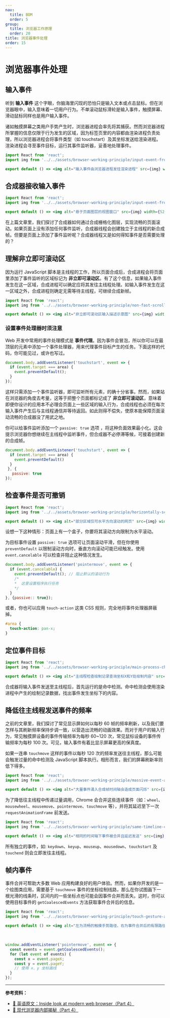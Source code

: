 ```yaml
---
nav:
  title: BOM
  order: 5
group:
  title: 浏览器工作原理
  order: 20
title: 浏览器事件处理
order: 15
---
```


# 浏览器事件处理

## 输入事件

听到 **输入事件** 这个字眼，你脑海里闪现的恐怕只是输入文本或点击鼠标。但在浏览器眼中，输入意味着一切用户行为。不单滚动鼠标滑轮是输入事件，触摸屏幕、滑动鼠标同样也是用户输入事件。

诸如触摸屏幕之类用户手势产生时，浏览器进程会率先将其捕获。然而浏览器进程所掌握的信息仅限于行为发生的区域，因为标签页里的内容都由渲染进程负责处理，所以浏览器进程会将事件类型（如 touchstart）及其坐标发送给渲染进程。渲染进程会寻至事件目标，运行其事件监听器，妥善地处理事件。

```jsx | inline
import React from 'react';
import img from '../../assets/browser-working-principle/input-event-from-browser-to-renderer.png';

export default () => <img alt="输入事件由浏览器进程发往渲染进程" src={img} width={520} />;
```

## 合成器接收输入事件

```jsx | inline
import React from 'react';
import img from '../../assets/browser-working-principle/input-event-from-browser-to-renderer.png';

export default () => <img alt="悬于页面图层的视图窗口" src={img} width={520} />;
```

在上篇文章里，我们探讨了合成器如何通过合成栅格化图层，实现流畅的页面滚动。如果页面上没有添加任何事件监听，合成器线程会创建独立于主线程的新合成帧。但要是页面上添加了事件监听呢？合成器线程又是如何得知事件是否需要处理的？

## 理解非立即可滚动区

因为运行 JavaScript 脚本是主线程的工作，所以页面合成后，合成进程会将页面里添加了事件监听的区域标记为 **非立即可滚动区**。有了这个信息，如果输入事件发生在这一区域，合成进程可以确定应将其发往主线程处理。如输入事件发生在这一区域之外，合成进程则确定无需等待主线程，可继续合成新帧。

```jsx | inline
import React from 'react';
import img from '../../assets/browser-working-principle/non-fast-scrollable-region.png';

export default () => <img alt="非立即可滚动区输入描述示意图" src={img} width={520} />;
```

### 设置事件处理器时须注意

Web 开发中常用的事件处理模式是 **事件代理**。因为事件会冒泡，所以你可以在最顶层的元素中添加一个事件处理器，用来代理事件目标产生的任务。下面这样的代码，你可能见过，或许也写过。

```js
document.body.addEventListener('touchstart', event => {
  if (event.target === area) {
    event.preventDefault();
  }
});
```

这样只需添加一个事件监听器，即可监听所有元素，的确十分省事。然而，如果站在浏览器的角度去考量，这等于把整个页面都标记成了 **非立即可滚动区**，意味着即便你设计的应用本不必理会页面上一些区域的输入行为，合成线程也必须在每次输入事件产生后与主线程通信并等待返回。如此则得不偿失，使原本能保障页面滚动流畅的合成器没了用武之地。

你可以给事件监听添加一个 `passive: true` 选项 ，将这种负面效果最小化。这会提示浏览器你想继续在主线程中监听事件，但合成器不必停滞等候，可接着创建新的合成帧。

```js
document.body.addEventListener('touchstart', event => {
  if (event.target === area) {
    event.preventDefault()
  }
 }, {
   passive: true
});
```

## 检查事件是否可撤销

```jsx | inline
import React from 'react';
import img from '../../assets/browser-working-principle/horizontally-scrollable-website.png';

export default () => <img alt="部分区域仅可水平方向滚动的网页" src={img} width={520} />;
```

设想一下这种情形：页面上有一个盒子，你要将其滚动方向限制为水平滚动。

为目标事件设置 `passive: true` 选项可让页面滚动平滑，但在你使用 `preventDefault` 以限制滚动方向时，垂直方向滚动可能已经触发。使用 `event.cancelable` 可以检查并阻止这种情况发生。

```js
document.body.addEventListener('pointermove', event => {
  if (event.cancelable) {
    event.preventDefault(); // 阻止默认的滚动行为
    /*
    *  这里设置程序执行任务
    */
  }
}, {passive:: true});
```

或者，你也可以应用 `touch-action` 这类 CSS 规则，完全地将事件处理器屏蔽掉。

```css
#area {
  touch-action: pan-x;
}
```

## 定位事件目标

```jsx | inline
import React from 'react';
import img from '../../assets/browser-working-principle/main-process-check-paint-record.png';

export default () => <img alt="主线程检查绘制记录查询坐标X和Y处绘制内容" src={img} width={520} />;
```

合成器将输入事件发送至主线程后，首先运行的是命中检测。命中检测会使用渲染进程中产生的绘制记录数据，找出事件发生坐标下的内容。

## 降低往主线程发送事件的频率

之前的文章里，我们探讨了常见显示屏如何以每秒 60 帧的频率刷新，以及我们要怎样与其刷新频率保持步调一致，以营造出流畅的动画效果。而对于用户的输入行为，常见触摸屏设备的事件传输频率为每秒 60~120 次，常见鼠标设备的事件传输频率为每秒 100 次。可见，输入事件有着比显示屏幕更高的保真度。

如果一连串 `touchmove` 这样的事件以每秒 120 次的频率发送往主线程，那么可能会触发过量的命中检测及 JavaScript 脚本执行。相形而言，我们的屏幕刷新率则低下得多。

```jsx | inline
import React from 'react';
import img from '../../assets/browser-working-principle/massive-event-and-website-flicker.png';

export default () => <img alt="大量事件涌入合成帧时间轴会造成页面闪烁" src={img} width={640} />;
```

为了降低往主线程中传递过量调用，Chrome 会合并这些连续事件（如：`wheel`、`mousewheel`、`mousemove`、`pointermove`、`touchmove` 等），并将其延迟至下一次 `requestAnimationFrame` 前发送。

```jsx | inline
import React from 'react';
import img from '../../assets/browser-working-principle/same-timeline-composite-event.png';

export default () => <img alt="相同的时间轴下事件被合并且延迟发送" src={img} width={640} />;
```

所有独立的事件，如: `keydown`、`keyup`、`mouseup`、`mousedown`、`touchstart` 及 `touchend` 则会立即发往主线程。

## 帧内事件

事件合并可帮助大多数 Web 应用构建良好的用户体验。然而，如果你开发的是一个绘图类应用，需要基于 `touchmove` 事件的坐标绘制线路，那么在你试图画下一根光滑的线条时，区间内的一些坐标点也可能会因事件合并而丢失。这时，你可以使用目标事件的  `getCoalescedEvents` 方法获取事件合并后的信息。

```jsx | inline
import React from 'react';
import img from '../../assets/browser-working-principle/touch-gesture-and-coalesced-event.png';

export default () => <img alt="左为流畅的触摸手势路径、右为事件合并后的有限路径" src={img} width={520} />;
```

<br />

```js
window.addEventListener('pointermove', event => {
  const events = event.getCoalescedEvents();
  for (let event of events) {
    const x = event.pageX;
    const y = event.pageY;
    // 使用 x、y 坐标画线
  }
});
```

---

**参考资料：**

- [📝 英语原文：Inside look at modern web browser（Part 4）](https://developers.google.com/web/updates/2018/09/inside-browser-part4)
- [📝 现代浏览器内部揭秘（Part 4）](https://juejin.im/post/6844903695600058375)
